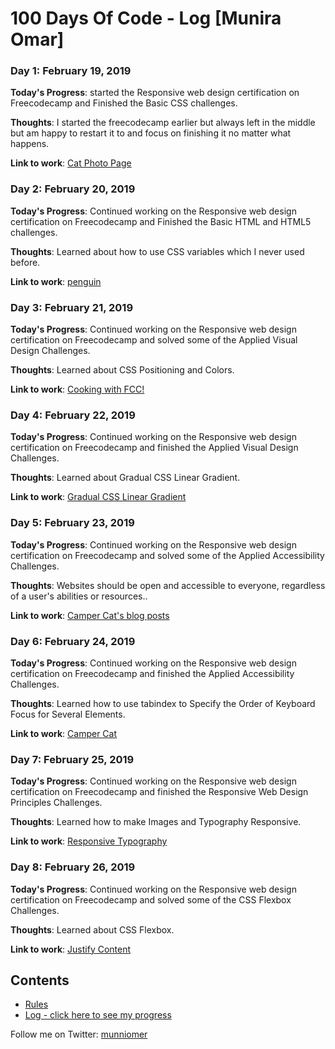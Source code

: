 # 100 Days Of Code - Log [Munira Omar]

### Day 1: February 19, 2019

**Today's Progress**: started the Responsive web design certification on Freecodecamp and Finished the Basic CSS challenges.

**Thoughts**: I started the freecodecamp earlier but always left in the middle but am happy to restart it to and focus on finishing it no matter what happens.

**Link to work**: [Cat Photo Page](https://github.com/munniomer/100-days-of-code-challenges/tree/master/Day%201%20Challenge)

### Day 2: February 20, 2019

**Today's Progress**: Continued working on the Responsive web design certification on Freecodecamp and Finished the Basic HTML and HTML5 challenges.

**Thoughts**: Learned about how to use CSS variables which I never used before.

**Link to work**: [penguin](https://github.com/munniomer/100-days-of-code-challenges/tree/master/Day%202%20Challenge)

### Day 3: February 21, 2019

**Today's Progress**: Continued working on the Responsive web design certification on Freecodecamp and solved some of the Applied Visual Design Challenges.

**Thoughts**: Learned about CSS Positioning and Colors.

**Link to work**: [Cooking with FCC!](https://github.com/munniomer/100-days-of-code-challenges/tree/master/Day%203%20Challenge)

### Day 4: February 22, 2019

**Today's Progress**: Continued working on the Responsive web design certification on Freecodecamp and finished the Applied Visual Design Challenges.

**Thoughts**: Learned about Gradual CSS Linear Gradient.

**Link to work**: [Gradual CSS Linear Gradient](https://github.com/munniomer/100-days-of-code-challenges/tree/master/Day%204%20Challenge)

### Day 5: February 23, 2019

**Today's Progress**: Continued working on the Responsive web design certification on Freecodecamp and solved some of the Applied Accessibility Challenges.

**Thoughts**: Websites should be open and accessible to everyone, regardless of a user's abilities or resources..

**Link to work**: [Camper Cat's blog posts](https://github.com/munniomer/100-days-of-code-challenges/tree/master/Day%205%20Challenge)

### Day 6: February 24, 2019

**Today's Progress**: Continued working on the Responsive web design certification on Freecodecamp and finished the Applied Accessibility Challenges.

**Thoughts**: Learned how to use tabindex to Specify the Order of Keyboard Focus for Several Elements.

**Link to work**: [Camper Cat](https://github.com/munniomer/100-days-of-code-challenges/tree/master/Day%206%20Challenge)

### Day 7: February 25, 2019

**Today's Progress**: Continued working on the Responsive web design certification on Freecodecamp and finished the Responsive Web Design Principles Challenges.

**Thoughts**: Learned how to make Images and Typography Responsive.

**Link to work**: [Responsive Typography](https://github.com/munniomer/100-days-of-code-challenges/tree/master/Day%207%20Challenge)

### Day 8: February 26, 2019

**Today's Progress**: Continued working on the Responsive web design certification on Freecodecamp and solved some of the CSS Flexbox Challenges.

**Thoughts**: Learned about CSS Flexbox.

**Link to work**: [Justify Content](https://github.com/munniomer/100-days-of-code-challenges/tree/master/Day%208%20Challenge)
## Contents 

* [Rules](rules.md) 
* [Log - click here to see my progress](log.md)

Follow me on Twitter: [munniomer](https://twitter.com/munniomer)

